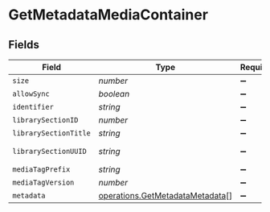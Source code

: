 # GetMetadataMediaContainer


## Fields

| Field                                                                              | Type                                                                               | Required                                                                           | Description                                                                        | Example                                                                            |
| ---------------------------------------------------------------------------------- | ---------------------------------------------------------------------------------- | ---------------------------------------------------------------------------------- | ---------------------------------------------------------------------------------- | ---------------------------------------------------------------------------------- |
| `size`                                                                             | *number*                                                                           | :heavy_minus_sign:                                                                 | N/A                                                                                | 1                                                                                  |
| `allowSync`                                                                        | *boolean*                                                                          | :heavy_minus_sign:                                                                 | N/A                                                                                | true                                                                               |
| `identifier`                                                                       | *string*                                                                           | :heavy_minus_sign:                                                                 | N/A                                                                                | com.plexapp.plugins.library                                                        |
| `librarySectionID`                                                                 | *number*                                                                           | :heavy_minus_sign:                                                                 | N/A                                                                                | 1                                                                                  |
| `librarySectionTitle`                                                              | *string*                                                                           | :heavy_minus_sign:                                                                 | N/A                                                                                | Movies                                                                             |
| `librarySectionUUID`                                                               | *string*                                                                           | :heavy_minus_sign:                                                                 | N/A                                                                                | cfc899d7-3000-46f6-8489-b9592714ada5                                               |
| `mediaTagPrefix`                                                                   | *string*                                                                           | :heavy_minus_sign:                                                                 | N/A                                                                                | /system/bundle/media/flags/                                                        |
| `mediaTagVersion`                                                                  | *number*                                                                           | :heavy_minus_sign:                                                                 | N/A                                                                                | 1698860922                                                                         |
| `metadata`                                                                         | [operations.GetMetadataMetadata](../../models/operations/getmetadatametadata.md)[] | :heavy_minus_sign:                                                                 | N/A                                                                                |                                                                                    |